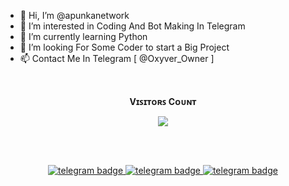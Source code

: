 - 👋 Hi, I’m @apunkanetwork
- 👀 I’m interested in Coding And Bot Making In Telegram 
- 🌱 I’m currently learning Python 
- 💞️ I’m looking For Some Coder to start a Big Project
- 📫 Contact Me In Telegram [ @Oxyver_Owner ]

<!---
apunkanetwork/apunkanetwork is a ✨ special ✨ repository because its `README.md` (this file) appears on your GitHub profile.
You can click the Preview link to take a look at your changes.
--->
<br><p align="center"><b>Vɪꜱɪᴛᴏʀꜱ Cᴏᴜɴᴛ</b></p>  
<p align="center"><img align="center" src="https://profile-counter.glitch.me/{apunkanetwork}/count.svg"/></p> 

<div align="center"> <br>
<br>




<p align="center">
   <a href="https://telegram.dog/Oxyver_Owner"><img src="https://img.shields.io/badge/Contact Me-30302f?style=flat&logo=telegram" alt="telegram badge"/>
   <a href="https://telegram.dog/Oxyver"><img src="https://img.shields.io/badge/Support Channel-30302f?style=flat&logo=telegram" alt="telegram badge"/>
   <a href="https://telegram.dog/Oxyver_File_Share_bot"><img src="https://img.shields.io/badge/Storage Bot-30302f?style=flat&logo=telegram" alt="telegram badge"/>
</p>
